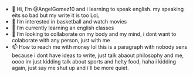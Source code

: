 - 👋 Hi, I’m @AngelGomez10 and i learning to speak english. my speaking eits so bad but my write it is too LoL
- 👀 I’m interested in basketball and watch movies 
- 🌱 I’m currently learning an english classes 
- 💞️ I’m looking to collaborate on my body and my mind, i dont want to colaborate with any person, just with me 
- 📫 How to reach me with money lol
this is a paragraph with nobody sens because i dont have ideas to write, just talk abaout philosophy and me, oooo im just kidding talk about sports and helty food, haha i kidding
again, just say me shut up and i´ll be more quiet. 

<!---
AngelGomez10/AngelGomez10 is a ✨ special ✨ repository because its `README.md` (this file) appears on your GitHub profile.
You can click the Preview link to take a look at your changes.
--->
